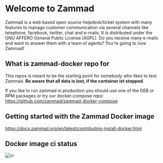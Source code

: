 Welcome to Zammad
=================

Zammad is a web based open source helpdesk/ticket system with many features
to manage customer communication via several channels like telephone, facebook,
twitter, chat and e-mails. It is distributed under the GNU AFFERO General Public
 License (AGPL). Do you receive many e-mails and want to answer them with a team of agents?
You're going to love Zammad!

What is zammad-docker repo for
------------------------------

This repos is meant to be the starting point for somebody who likes to test Zammad.
**Be aware that all data is lost, if the container ist stopped**.

If you like to run zammad in production you should use one of the DEB or RPM packages or
try our docker-compose repo: <https://github.com/zammad/zammad-docker-compose>

Getting started with the Zammad Docker image
--------------------------------------------

<https://docs.zammad.org/en/latest/contributing-install-docker.html>

Docker image ci status
-------------------------

![ci](https://github.com/zammad/zammad-docker/workflows/ci/badge.svg)
